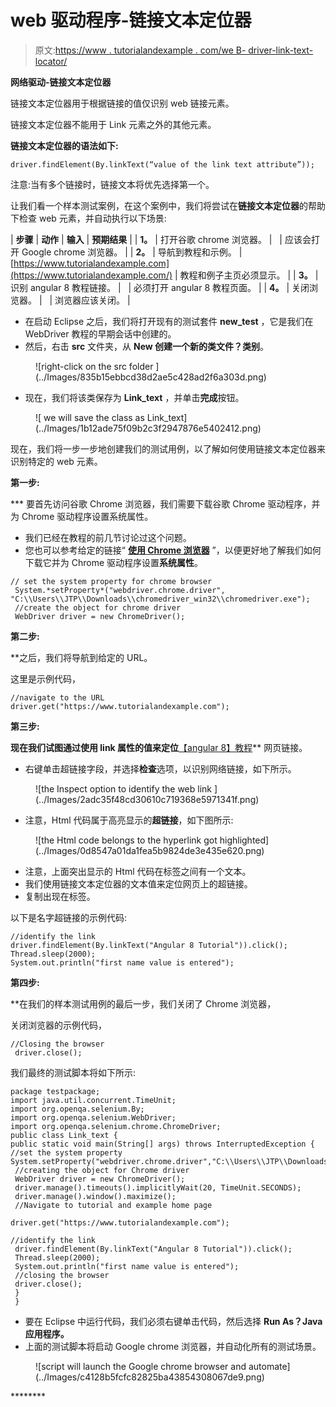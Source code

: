 # web 驱动程序-链接文本定位器

> 原文:[https://www . tutorialandexample . com/we B- driver-link-text-locator/](https://www.tutorialandexample.com/web-driver-link-text-locator/)

**网络驱动-链接文本定位器**

链接文本定位器用于根据链接的值仅识别 web 链接元素。

链接文本定位器不能用于 Link 元素之外的其他元素。

**链接文本定位器的语法如下:**

```
driver.findElement(By.linkText(“value of the link text attribute”));
```

注意:当有多个链接时，链接文本将优先选择第一个。

让我们看一个样本测试案例，在这个案例中，我们将尝试在**链接文本定位器**的帮助下检查 web 元素，并自动执行以下场景:

| **步骤** | **动作** | **输入** | **预期结果** |
| **1。** | 打开谷歌 chrome 浏览器。 |   | 应该会打开 Google chrome 浏览器。 |
| **2。** | 导航到教程和示例。 | [https://www.tutorialandexample.com](https://www.tutorialandexample.com/) | 教程和例子主页必须显示。 |
| **3。** | 识别 angular 8 教程链接。 |   | 必须打开 angular 8 教程页面。 |
| **4。** | 关闭浏览器。 |   | 浏览器应该关闭。 |

*   在启动 Eclipse 之后，我们将打开现有的测试套件 **new_test** ，它是我们在 WebDriver 教程的早期会话中创建的。
*   然后，右击 **src** 文件夹，从 **New 创建一个新的类文件？类别**。

<figure class="aligncenter">![right-click on the src folder ](../Images/835b15ebbcd38d2ae5c428ad2f6a303d.png)</figure>

*   现在，我们将该类保存为 **Link_text** ，并单击**完成**按钮。

<figure class="aligncenter">![ we will save the class as Link_text](../Images/1b12ade75f09b2c3f2947876e5402412.png)</figure>

现在，我们将一步一步地创建我们的测试用例，以了解如何使用链接文本定位器来识别特定的 web 元素。

**第一步:**

 ***   要首先访问谷歌 Chrome 浏览器，我们需要下载谷歌 Chrome 驱动程序，并为 Chrome 驱动程序设置系统属性。
*   我们已经在教程的前几节讨论过这个问题。
*   您也可以参考给定的链接“ **[使用 Chrome 浏览器](https://www.tutorialandexample.com/selenium-web-driver-google-chrome-browser/)** ”，以便更好地了解我们如何下载它并为 Chrome 驱动程序设置**系统属性**。

```
// set the system property for chrome browser
 System.*setProperty*("webdriver.chrome.driver",
"C:\\Users\\JTP\\Downloads\\chromedriver_win32\\chromedriver.exe");
 //create the object for chrome driver
 WebDriver driver = new ChromeDriver();
```

**第二步:**

 **之后，我们将导航到给定的 URL。

这里是示例代码，

```
//navigate to the URL
driver.get("https://www.tutorialandexample.com");
```

**第三步:**

 **现在我们试图通过使用 link 属性的值来定位**[【angular 8】教程](https://www.tutorialandexample.com/angular-8-tutorial/)** 网页链接。

*   右键单击超链接字段，并选择**检查**选项，以识别网络链接，如下所示。

<figure class="aligncenter">![the Inspect option to identify the web link ](../Images/2adc35f48cd30610c719368e5971341f.png)</figure>

*   注意，Html 代码属于高亮显示的**超链接**，如下图所示:

<figure class="aligncenter">![the Html code belongs to the hyperlink got highlighted](../Images/0d8547a01da1fea5b9824de3e435e620.png)</figure>

*   注意，上面突出显示的 Html 代码在标签之间有一个文本。
*   我们使用链接文本定位器的文本值来定位网页上的超链接。
*   复制出现在标签。

以下是名字超链接的示例代码:

```
//identify the link
driver.findElement(By.linkText("Angular 8 Tutorial")).click();
Thread.sleep(2000);
System.out.println("first name value is entered"); 
```

**第四步:**

 **在我们的样本测试用例的最后一步，我们关闭了 Chrome 浏览器，

关闭浏览器的示例代码，

```
//Closing the browser
 driver.close();
```

我们最终的测试脚本将如下所示:

```
package testpackage;
import java.util.concurrent.TimeUnit;
import org.openqa.selenium.By;
import org.openqa.selenium.WebDriver;
import org.openqa.selenium.chrome.ChromeDriver;
public class Link_text {
public static void main(String[] args) throws InterruptedException {
//set the system property
System.setProperty("webdriver.chrome.driver","C:\\Users\\JTP\\Downloads\\chromedriver_win32\\chromedriver.exe");
 //creating the object for Chrome driver
 WebDriver driver = new ChromeDriver();
 driver.manage().timeouts().implicitlyWait(20, TimeUnit.SECONDS);
 driver.manage().window().maximize();
 //Navigate to tutorial and example home page
 driver.get("https://www.tutorialandexample.com");                                        
//identify the link
 driver.findElement(By.linkText("Angular 8 Tutorial")).click();
 Thread.sleep(2000);
 System.out.println("first name value is entered");
 //closing the browser 
 driver.close();
 }
 } 
```

*   要在 Eclipse 中运行代码，我们必须右键单击代码，然后选择 **Run As？Java 应用程序。**
*   上面的测试脚本将启动 Google chrome 浏览器，并自动化所有的测试场景。

<figure class="aligncenter">![script will launch the Google chrome browser and automate](../Images/c4128b5fcfc82825ba43854308067de9.png)</figure>********